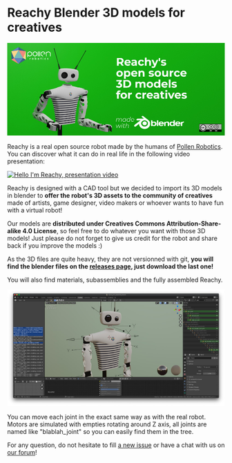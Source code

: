 # Reachy Blender 3D models for creatives

![repository_banner](docs/banner.jpg)

Reachy is a real open source robot made by the humans of [Pollen Robotics](https://www.pollen-robotics.com/). You can discover what it can do in real life in the following video presentation:

[![Hello I'm Reachy, presentation video](https://img.youtube.com/vi/iSL39WFxCLE/0.jpg)](https://www.youtube.com/watch?v=iSL39WFxCLE)

Reachy is designed with a CAD tool but we decided to import its 3D models in blender to **offer the robot's 3D assets to the community of creatives** made of artists, game designer, video makers or whoever wants to have fun with a virtual robot! 

Our models are **distributed under Creatives Commons Attribution-Share-alike 4.0 License**, so feel free to do whatever you want with those 3D models! Just please do not forget to give us credit for the robot and share back if you improve the models :)

As the 3D files are quite heavy, they are not versionned with git, **you will find the blender files on the [releases page](https://github.com/pollen-robotics/reachy-blender/releases), just download the last one!**

You will also find materials, subassemblies and the fully assembled Reachy. 

![](docs/blender_view.jpg)

You can move each joint in the exact same way as with the real robot. Motors are simulated with empties rotating around Z axis, all joints are named like "blablah_joint" so you can easily find them in the tree.

For any question, do not hesitate to fill [a new issue](https://github.com/pollen-robotics/reachy-blender/issues) or have a chat with us on [our forum](https://forum.pollen-robotics.com/)!
